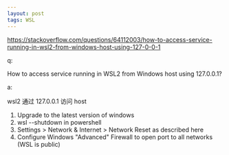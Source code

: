 ```yaml
---
layout: post
tags: WSL
---
```


https://stackoverflow.com/questions/64112003/how-to-access-service-running-in-wsl2-from-windows-host-using-127-0-0-1

q:

How to access service running in WSL2 from Windows host using 127.0.0.1?

a:

wsl2 通过 127.0.0.1 访问 host

1. Upgrade to the latest version of windows
2. wsl --shutdown in powershell
3. Settings > Network & Internet > Network Reset as described here
4. Configure Windows "Advanced" Firewall to open port to all networks (WSL is public)
